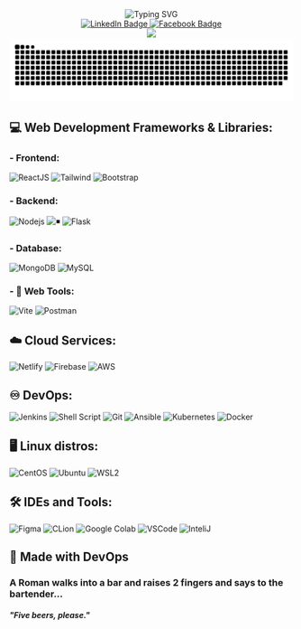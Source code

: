 
<div align="center">
    <img style="" src="https://readme-typing-svg.demolab.com?font=Fira+Code&weight=700&size=25&pause=1000&center=true&vCenter=true&random=true&width=435&lines=Hello%2C+World!;I+am+Do+Le+Long+An;Full-Stack+Web+Developer;DevOps+Engineer" alt="Typing SVG" />
</div>
<div 
class="sketchfab-embed-wrapper" 
align="center" >
    <a href="https://www.linkedin.com/in/do-le-long-an/">
        <img src="https://img.shields.io/badge/LinkedIn-blue?style=for-the-badge&logo=linkedin&logoColor=white" alt="LinkedIn Badge"/>
    </a>
    <a href="https://www.facebook.com/laansdole/">
        <img src="https://img.shields.io/badge/Facebook-blue?style=for-the-badge&logo=facebook&logoColor=white" alt="Facebook Badge"/>
    </a>
    <div align="center">
        <a href="https://github.com/LaansDole">
            <img src="https://github-readme-streak-stats.herokuapp.com/?user=LaansDole&hide_border=true&card_width=338&theme=transparent" />
        </a>
    </div>
    <picture align="center">
        <source media="(prefers-color-scheme: dark)" srcset="https://raw.githubusercontent.com/LaansDole/LaansDole/snake-svg/github-contribution-grid-snake-dark.svg">
        <source media="(prefers-color-scheme: light)" srcset="https://raw.githubusercontent.com/LaansDole/LaansDole/snake-svg/github-contribution-grid-snake.svg">
        <img alt="github contribution grid snake animation" src="https://raw.githubusercontent.com/LaansDole/LaansDole/snake-svg/github-contribution-grid-snake.svg">
    </picture>
</div>

## 💻 Web Development Frameworks & Libraries:
### - Frontend:
![ReactJS](https://img.shields.io/badge/-ReactJS-%2361DAFB?style=flat&logo=react&logoColor=white)
![Tailwind](https://img.shields.io/badge/TailwindCSS-06B6D4?style=flat&logo=tailwindcss&logoColor=white)
![Bootstrap](https://img.shields.io/badge/Bootstrap-563D7C?style=flat&logo=bootstrap&logoColor=white)

### - Backend:
![Nodejs](https://img.shields.io/badge/Node.js-43853D.svg?style=flat&logo=node.js&logoColor=white)
![◾](https://img.shields.io/badge/Express.js-404D59?style=flat&logo=express&logoColor=white)
![Flask](https://img.shields.io/badge/Flask-000000?style=flat&logo=flask&logoColor=white)

### - Database:
![MongoDB](https://img.shields.io/badge/MongoDB-4EA94B?style=flat&logo=mongodb&logoColor=white)
![MySQL](https://img.shields.io/badge/MySQL-005C84?style=flat&logo=mysql&logoColor=white)

### - 🧰 Web Tools:
![Vite](https://img.shields.io/badge/Vite-646CFF?style=flat&logo=vite&logoColor=white)
![Postman](https://img.shields.io/badge/Postman-FF6C37?style=flat&logo=postman&logoColor=white)

## ☁️ Cloud Services:
![Netlify](https://img.shields.io/badge/Netlify-00C7B7?style=flat&logo=netlify&logoColor=white)
![Firebase](https://img.shields.io/badge/Firebase-039BE5?style=flat&logo=Firebase&logoColor=white)
![AWS](https://img.shields.io/badge/Amazon_AWS-232F3E?style=flat&logo=amazon-aws&logoColor=white)

## ♾️ DevOps:
![Jenkins](https://img.shields.io/badge/Jira-0052CC?style=flat&logo=Jira&logoColor=white)
![Shell Script](https://img.shields.io/badge/Shell_Script-121011?style=flat&logo=gnu-bash&logoColor=white)
![Git](https://img.shields.io/badge/GIT-E44C30?style=flat&logo=git&logoColor=white)
![Ansible](https://img.shields.io/badge/ansible-%231A1918.svg?style=flat&logo=ansible&logoColor=white)
![Kubernetes](https://img.shields.io/badge/kubernetes-%23326ce5.svg?style=flat&logo=kubernetes&logoColor=white)
![Docker](https://img.shields.io/badge/docker-%230db7ed.svg?style=flat&logo=docker&logoColor=white)

## 🖥️ Linux distros:
![CentOS](https://img.shields.io/badge/Cent%20OS-262577?style=flat&logo=CentOS&logoColor=white)
![Ubuntu](https://img.shields.io/badge/Ubuntu-E95420?style=flat&logo=ubuntu&logoColor=white)
![WSL2](https://img.shields.io/badge/WSL-0a97f5?style=flat&logo=linux&logoColor=white)

## 🛠 IDEs and Tools:
![Figma](https://img.shields.io/badge/Figma-F24E1E?style=flat&logo=figma&logoColor=white)
![CLion](https://img.shields.io/badge/CLion-000000?style=flat&logo=clion&logoColor=white)
![Google Colab](https://img.shields.io/badge/Colab-F9AB00?style=flat&logo=googlecolab&color=525252)
![VSCode](https://img.shields.io/badge/Visual_Studio_Code-0078D4?style=flat&logo=visual%20studio%20code&logoColor=white)
![InteliJ](https://img.shields.io/badge/IntelliJ_IDEA-000000.svg?style=flat&logo=intellij-idea&logoColor=white)

## 🤖 Made with DevOps

<h3><strong>A Roman walks into a bar and raises 2 fingers and says to the bartender...</strong></h3><h4><i>"Five beers, please."</i></h4>